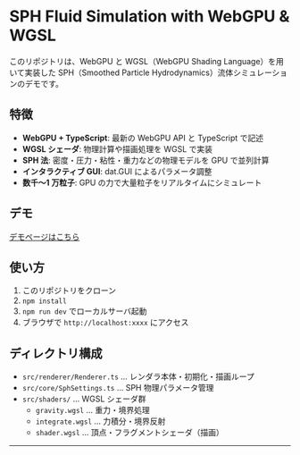 # SPH Fluid Simulation with WebGPU & WGSL

このリポジトリは、WebGPU と WGSL（WebGPU Shading Language）を用いて実装した SPH（Smoothed Particle Hydrodynamics）流体シミュレーションのデモです。

## 特徴

- **WebGPU + TypeScript**: 最新の WebGPU API と TypeScript で記述
- **WGSL シェーダ**: 物理計算や描画処理を WGSL で実装
- **SPH 法**: 密度・圧力・粘性・重力などの物理モデルを GPU で並列計算
- **インタラクティブ GUI**: dat.GUI によるパラメータ調整
- **数千〜1 万粒子**: GPU の力で大量粒子をリアルタイムにシミュレート

## デモ

[デモページはこちら](https://www.styublog.com/shader/sph-wgsl)

## 使い方

1. このリポジトリをクローン
2. `npm install`
3. `npm run dev` でローカルサーバ起動
4. ブラウザで `http://localhost:xxxx` にアクセス

## ディレクトリ構成

- `src/renderer/Renderer.ts` ... レンダラ本体・初期化・描画ループ
- `src/core/SphSettings.ts` ... SPH 物理パラメータ管理
- `src/shaders/` ... WGSL シェーダ群
  - `gravity.wgsl` ... 重力・境界処理
  - `integrate.wgsl` ... 力積分・境界反射
  - `shader.wgsl` ... 頂点・フラグメントシェーダ（描画）

---
